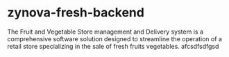 # zynova-fresh-backend
The Fruit and Vegetable Store management and Delivery system is a comprehensive software solution designed to streamline the operation of a retail store specializing in the sale of fresh fruits vegetables.
afcsdfsdfgsd
